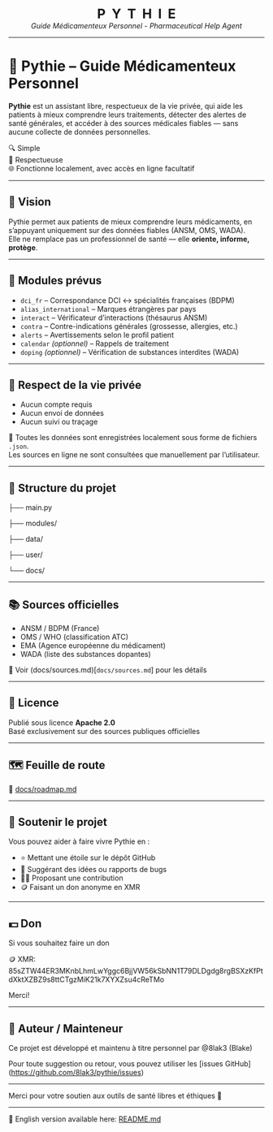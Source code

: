 <p align="center">
  <strong style="font-size: 1.6rem;">P&nbsp;&nbsp;Y&nbsp;&nbsp;T&nbsp;&nbsp;H&nbsp;&nbsp;I&nbsp;&nbsp;E</strong><br>
  <em>Guide Médicamenteux Personnel - Pharmaceutical Help Agent </em>
</p>

---

# 🧠 Pythie – Guide Médicamenteux Personnel

**Pythie** est un assistant libre, respectueux de la vie privée, qui aide les patients à mieux comprendre leurs traitements, détecter des alertes de santé générales, et accéder à des sources médicales fiables — sans aucune collecte de données personnelles.

🔍 Simple  
🔐 Respectueuse  
🌐 Fonctionne localement, avec accès en ligne facultatif

---

## 🎯 Vision

Pythie permet aux patients de mieux comprendre leurs médicaments, en s’appuyant uniquement sur des données fiables (ANSM, OMS, WADA).  
Elle ne remplace pas un professionnel de santé — elle **oriente, informe, protège**.

---

## 🧱 Modules prévus

- `dci_fr` – Correspondance DCI ↔ spécialités françaises (BDPM)
- `alias_international` – Marques étrangères par pays
- `interact` – Vérificateur d’interactions (thésaurus ANSM)
- `contra` – Contre-indications générales (grossesse, allergies, etc.)
- `alerts` – Avertissements selon le profil patient
- `calendar` *(optionnel)* – Rappels de traitement
- `doping` *(optionnel)* – Vérification de substances interdites (WADA)

---

## 🔐 Respect de la vie privée

- Aucun compte requis  
- Aucun envoi de données  
- Aucun suivi ou traçage

📁 Toutes les données sont enregistrées localement sous forme de fichiers `.json`.  
Les sources en ligne ne sont consultées que manuellement par l’utilisateur.

---

## 📁 Structure du projet


├── main.py

├── modules/

├── data/

├── user/

└── docs/

---

## 📚 Sources officielles

- ANSM / BDPM (France)
- OMS / WHO (classification ATC)
- EMA (Agence européenne du médicament)
- WADA (liste des substances dopantes)

📄 Voir (docs/sources.md)[`docs/sources.md`] pour les détails

---

## 📄 Licence

Publié sous licence **Apache 2.0**  
Basé exclusivement sur des sources publiques officielles

---

## 🗺️ Feuille de route

📄 [docs/roadmap.md](docs/roadmap.md)

---

## 🙏 Soutenir le projet

Vous pouvez aider à faire vivre Pythie en :

- ⭐ Mettant une étoile sur le dépôt GitHub  
- 💬 Suggérant des idées ou rapports de bugs  
- 🧑‍💻 Proposant une contribution  
- 🪙 Faisant un don anonyme en XMR

---

## 💵 Don 

Si vous souhaitez faire un don

🪙 XMR: 85sZTW44ER3MKnbLhmLwYggc6BjjVW56kSbNN1T79DLDgdg8rgBSXzKfPtdXktXZBZ9s8ttCTgzMiK21k7XYXZsu4cReTMo

Merci!

---

## 👤 Auteur / Mainteneur

Ce projet est développé et maintenu à titre personnel par @8lak3 (Blake)

Pour toute suggestion ou retour, vous pouvez utiliser les [issues GitHub] (https://github.com/8lak3/pythie/issues)

---

Merci pour votre soutien aux outils de santé libres et éthiques 🙏

---

📝 English version available here: [README.md](README.md)

